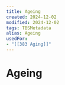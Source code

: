 ```yaml
---
title: Ageing
created: 2024-12-02
modified: 2024-12-02
tags: TBSMetadata
alias: Ageing
usedFor:
- "[[383 Aging]]"
---
```

# Ageing
